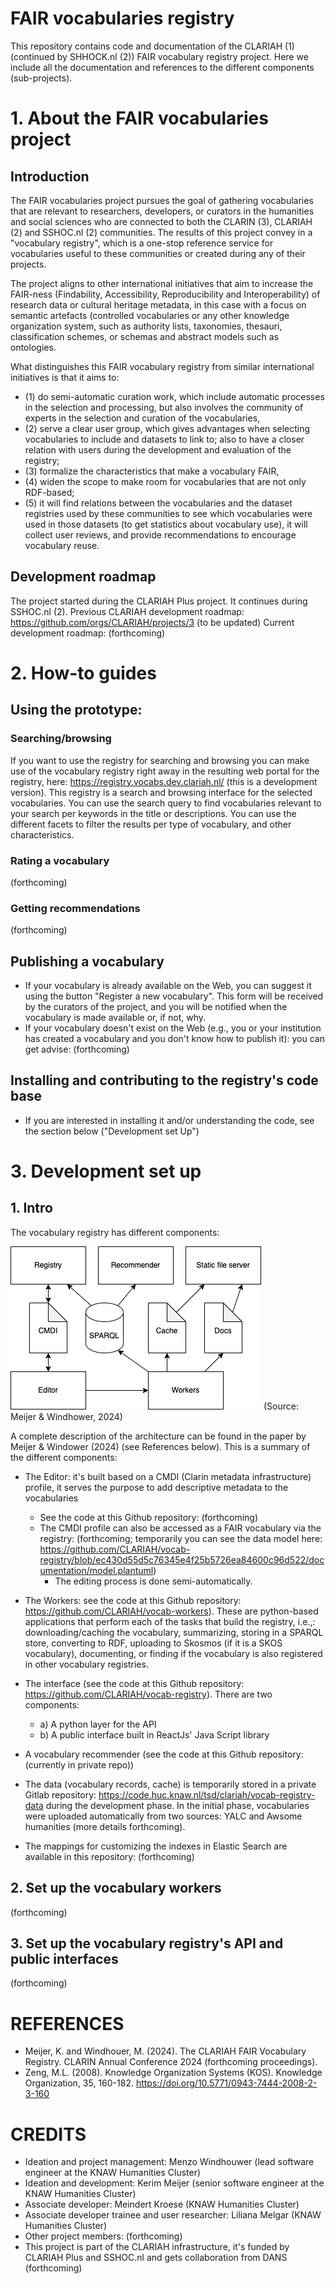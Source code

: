 # FAIR vocabularies registry

This repository contains code and documentation of the CLARIAH (1) (continued by SHHOCK.nl (2)) FAIR vocabulary registry project. Here we include all the documentation and references to the different components (sub-projects).

# 1. About the FAIR vocabularies project

## Introduction
The FAIR vocabularies project pursues the goal of gathering vocabularies that are relevant to researchers, developers, or curators in the humanities and social sciences who are connected to both the CLARIN (3), CLARIAH (2) and SSHOC.nl (2) communities. The results of this project convey in a "vocabulary registry", which is a one-stop reference service for vocabularies useful to these communities or created during any of their projects.

The project aligns to other international initiatives that aim to increase the FAIR-ness (Findability, Accessibility, Reproducibility and Interoperability) of research data or cultural heritage metadata, in this case with a focus on semantic artefacts (controlled vocabularies or any other knowledge organization system, such as authority lists, taxonomies, thesauri, classification schemes, or schemas and abstract models such as ontologies.

What distinguishes this FAIR vocabulary registry from similar international initiatives is that it aims to:
- (1) do semi-automatic curation work, which include automatic processes in the selection and processing, but also involves the community of experts in the selection and curation of the vocabularies,
- (2) serve a clear user group, which gives advantages when selecting vocabularies to include and datasets to link to; also to have a closer relation with users during the development and evaluation of the registry;
- (3) formalize the characteristics that make a vocabulary FAIR,
- (4) widen the scope to make room for vocabularies that are not only RDF-based;
- (5) it will find relations between the vocabularies and the dataset registries used by these communities to see which vocabularies were used in those datasets (to get statistics about vocabulary use), it will collect user reviews, and provide recommendations to encourage vocabulary reuse.

## Development roadmap
The project started during the CLARIAH Plus project. It continues during SSHOC.nl (2).
Previous CLARIAH development roadmap: https://github.com/orgs/CLARIAH/projects/3 (to be updated)
Current development roadmap: (forthcoming)

# 2. How-to guides
## Using the prototype:

### Searching/browsing
If you want to use the registry for searching and browsing you can make use of the vocabulary registry right away in the resulting web portal for the registry, here: https://registry.vocabs.dev.clariah.nl/ (this is a development version). This registry is a search and browsing interface for the selected vocabularies. You can use the search query to find vocabularies relevant to your search per keywords in the title or descriptions. You can use the different facets to filter the results per type of vocabulary, and other characteristics.

### Rating a vocabulary
(forthcoming)

### Getting recommendations
(forthcoming)

## Publishing a vocabulary
- If your vocabulary is already available on the Web, you can suggest it using the button "Register a new vocabulary". This form will be received by the curators of the project, and you will be notified when the vocabulary is made available or, if not, why.
- If your vocabulary doesn't exist on the Web (e.g., you or your institution has created a vocabulary and you don't know how to publish it): you can get advise: (forthcoming)

## Installing and contributing to the registry's code base
- If you are interested in installing it and/or understanding the code, see the section below ("Development set Up")

# 3. Development set up

## 1. Intro
The vocabulary registry has different components:

![alt text](https://github.com/CLARIAH/vocab-registry/blob/main/documentation/cac.png?raw=true)
(Source: Meijer & Windhower, 2024)

A complete description of the architecture can be found in the paper by Meijer & Windower (2024) (see References below). This is a summary of the different components:

- The Editor: it's built based on a CMDI (Clarin metadata infrastructure) profile, it serves the purpose to add descriptive metadata to the vocabularies
   - See the code at this Github repository: (forthcoming)
   - The CMDI profile can also be accessed as a FAIR vocabulary via the registry: (forthcoming; temporarily you can see the data model here: https://github.com/CLARIAH/vocab-registry/blob/ec430d55d5c76345e4f25b5726ea84600c96d522/documentation/model.plantuml)
      - The editing process is done semi-automatically.

- The Workers: see the code at this Github repository: https://github.com/CLARIAH/vocab-workers). These are python-based applications that perform each of the tasks that build the registry, i.e.,: downloading/caching the vocabulary, summarizing, storing in a SPARQL store, converting to RDF, uploading to Skosmos (if it is a SKOS vocabulary), documenting, or finding if the vocabulary is also registered in other vocabulary registries.

- The interface (see the code at this Github repository: https://github.com/CLARIAH/vocab-registry). There are two components:
   - a) A python layer for the API
   - b) A public interface built in ReactJs' Java Script library

- A vocabulary recommender (see the code at this Github repository: (currently in private repo))

- The data (vocabulary records, cache) is temporarily stored in a private Gitlab repository: https://code.huc.knaw.nl/tsd/clariah/vocab-registry-data during the development phase. In the initial phase, vocabularies were uploaded automatically from two sources: YALC and Awsome humanities (more details forthcoming).

- The mappings for customizing the indexes in Elastic Search are available in this repository: (forthcoming)

## 2. Set up the vocabulary workers
(forthcoming)

## 3. Set up the vocabulary registry's API and public interfaces
(forthcoming)


# REFERENCES
- Meijer, K. and Windhouer, M. (2024). The CLARIAH FAIR Vocabulary Registry. CLARIN Annual Conference 2024 (forthcoming proceedings).
- Zeng, M.L. (2008). Knowledge Organization Systems (KOS). Knowledge Organization, 35, 160-182. https://doi.org/10.5771/0943-7444-2008-2-3-160

# CREDITS
- Ideation and project management: Menzo Windhouwer (lead software engineer at the KNAW Humanities Cluster)
- Ideation and development: Kerim Meijer (senior software engineer at the KNAW Humanities Cluster)
- Associate developer: Meindert Kroese (KNAW Humanities Cluster)
- Associate developer trainee and user researcher: Liliana Melgar (KNAW Humanities Cluster)
- Other project members: (forthcoming)
- This project is part of the CLARIAH infrastructure, it's funded by CLARIAH Plus and SSHOC.nl and gets collaboration from DANS (forthcoming)